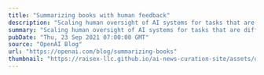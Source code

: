 ```yaml
---
title: "Summarizing books with human feedback"
description: "Scaling human oversight of AI systems for tasks that are difficult to evaluate."
summary: "Scaling human oversight of AI systems for tasks that are difficult to evaluate."
pubDate: "Thu, 23 Sep 2021 07:00:00 GMT"
source: "OpenAI Blog"
url: "https://openai.com/blog/summarizing-books"
thumbnail: "https://raisex-llc.github.io/ai-news-curation-site/assets/openai_logo.png"
---
```


